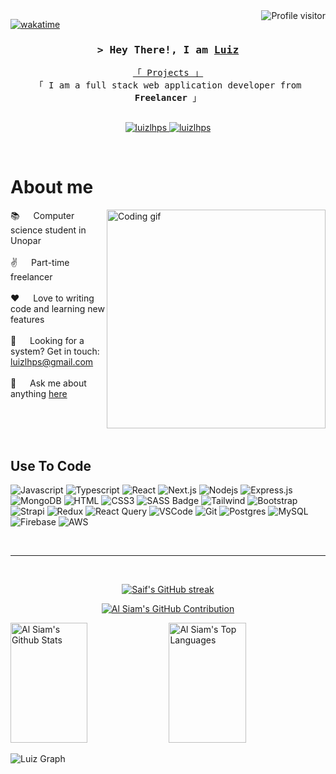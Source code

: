 <!--
<h2 align="center">
  Welcome to Al Luiz!
  <img src="https://media.giphy.com/media/hvRJCLFzcasrR4ia7z/giphy.gif" width="28">
</h2>
-->

<!--
<p align="center">
  <a href="https://github.com/luizlhps"><img src="https://readme-typing-svg.herokuapp.com/?lines=Self%20Taught%20Programmer;Front%20End%20Developer;1.5%2B%20years%20of%20coding%20experience;Always%20learning%20new%20things&center=true&width=380&height=45"></a>
</p>

 -->

<a href="https://komarev.com/ghpvc/?username=luizlhps">
  <img align="right" src="https://komarev.com/ghpvc/?username=luizlhps&label=Visitors&color=0e75b6&style=flat" alt="Profile visitor" />
</a>


[![wakatime](https://wakatime.com/badge/user/eebb3dd8-d9b2-40de-9b88-6fd6cac99dbc.svg)](https://wakatime.com/@eebb3dd8-d9b2-40de-9b88-6fd6cac99dbc)

<!-- Intro  -->
<h3 align="center">
        <samp>&gt; Hey There!, I am
                <b><a target="_blank" href="https://www.linkedin.com/in/luizlhps">Luiz</a></b>
        </samp>
</h3>


<p align="center"> 
  <samp>
    <a href="https://github.com/luizlhps?tab=repositories">「 Projects 」</a>
    <br>
    「 I am a full stack web application developer from <b>Freelancer</b> 」
    <br>
    <br>
  </samp>
</p>

<p align="center">

 <a href="https://www.linkedin.com/in/luizlhps/" target="_blank">
  <img src="https://img.shields.io/badge/LinkedIn-0077B5?style=for-the-badge&logo=linkedin&logoColor=white" alt="luizlhps"/>
 </a>


 <a href="https://instagram.com/luizlhps" target="_blank">
  <img src="https://img.shields.io/badge/Instagram-fe4164?style=for-the-badge&logo=instagram&logoColor=white" alt="luizlhps" />
 </a> 

  </a> 
</p>
<br />

<!-- About Section -->
 # About me
 
<p>
 <img align="right" width="350" src="/assets/programmer.gif" alt="Coding gif" />

📚 &emsp; Computer science student in Unopar<br/><br/>
 ✌️ &emsp; Part-time freelancer <br/><br/>
 ❤️ &emsp; Love to writing code and learning new features<br/><br/>
 📧 &emsp; Looking for a system? Get in touch: luizlhps@gmail.com<br/><br/>
 💬 &emsp; Ask me about anything [here](https://github.com/luizlhps/luizlhps/issues)

</p>

<br/>
<br/>
<br/>

## Use To Code

![Javascript](https://img.shields.io/badge/Javascript-F0DB4F?style=for-the-badge&labelColor=black&logo=javascript&logoColor=F0DB4F)
![Typescript](https://img.shields.io/badge/Typescript-007acc?style=for-the-badge&labelColor=black&logo=typescript&logoColor=007acc)
![React](https://img.shields.io/badge/-React-61DBFB?style=for-the-badge&labelColor=black&logo=react&logoColor=61DBFB)
![Next.js](https://img.shields.io/badge/next.js-000000?style=for-the-badge&logo=nextdotjs&logoColor=white)
![Nodejs](https://img.shields.io/badge/Nodejs-3C873A?style=for-the-badge&labelColor=black&logo=node.js&logoColor=3C873A)
![Express.js](https://img.shields.io/badge/Express.js-000000?style=for-the-badge&logo=express&logoColor=white)
![MongoDB](https://img.shields.io/badge/MongoDB-4EA94B?style=for-the-badge&logo=mongodb&logoColor=white)
![HTML](https://img.shields.io/badge/HTML5-E34F26?style=for-the-badge&logo=html5&logoColor=white)
![CSS3](https://img.shields.io/badge/CSS3-1572B6?style=for-the-badge&logo=css3&logoColor=white)
![SASS Badge](https://img.shields.io/badge/Sass-CC6699?style=for-the-badge&logo=sass&logoColor=white)
![Tailwind](https://img.shields.io/badge/Tailwind_CSS-092749?style=for-the-badge&logo=tailwindcss&logoColor=06B6D4&labelColor=000000)
![Bootstrap](https://img.shields.io/badge/Bootstrap-563D7C?style=for-the-badge&logo=bootstrap&logoColor=white)
![Strapi](https://img.shields.io/badge/strapi-2E7EEA?style=for-the-badge&logo=strapi&logoColor=white)
![Redux](https://img.shields.io/badge/Redux-593D88?style=for-the-badge&logo=redux&logoColor=white)
![React Query](https://img.shields.io/badge/-React_Query-FF4154?style=for-the-badge&logo=react%20query&logoColor=white)
![VSCode](https://img.shields.io/badge/Visual_Studio-0078d7?style=for-the-badge&logo=visual%20studio&logoColor=white)
![Git](https://img.shields.io/badge/Git-F05032?style=for-the-badge&logo=git&logoColor=white)
![Postgres](https://img.shields.io/badge/postgres-%23316192.svg?style=for-the-badge&logo=postgresql&logoColor=white)
![MySQL](https://img.shields.io/badge/mysql-%2300f.svg?style=for-the-badge&logo=mysql&logoColor=white)
![Firebase](https://img.shields.io/badge/firebase-%23039BE5.svg?style=for-the-badge&logo=firebase)
![AWS](https://img.shields.io/badge/AWS-%23FF9900.svg?style=for-the-badge&logo=amazon-aws&logoColor=white)
<br/>



<br/>
<hr/>
<br/>

<p align="center">
  <a href="https://github.com/luizlhps">
    <img src="https://github-readme-streak-stats.herokuapp.com/?user=luizlhps&theme=radical&border=7F3FBF&background=0D1117" alt="Saif's GitHub streak"/>
  </a>
</p>

<p align="center">
  <a href="https://github.com/luizlhps">
    <img src="https://github-profile-summary-cards.vercel.app/api/cards/profile-details?username=luizlhps&theme=radical" alt="Al Siam's GitHub Contribution"/>
  </a>
</p>

<a> 
    <a href="https://github.com/luizlhps"><img alt="Al Siam's Github Stats" src="https://denvercoder1-github-readme-stats.vercel.app/api?username=luizlhps&show_icons=true&count_private=true&theme=react&border_color=7F3FBF&bg_color=0D1117&title_color=F85D7F&icon_color=F8D866" height="192px" width="49.5%"/></a>
  <a href="https://github.com/luizlhps"><img alt="Al Siam's Top Languages" src="https://denvercoder1-github-readme-stats.vercel.app/api/top-langs/?username=luizlhps&langs_count=8&layout=compact&theme=react&border_color=7F3FBF&bg_color=0D1117&title_color=F85D7F&icon_color=F8D866" height="192px" width="49.5%"/></a>
  <br/>
</a>


![Luiz Graph](https://github-readme-activity-graph.vercel.app/graph?username=luizlhps&custom_title=Al%20Siam's%20GitHub%20Activity%20Graph&bg_color=0D1117&color=7F3FBF&line=7F3FBF&point=7F3FBF&area_color=FFFFFF&title_color=FFFFFF&area=true)
